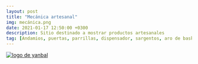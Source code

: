 ```yaml
---
layout: post
title: "Mecánica artesanal"
img: mecánica.png 
date: 2021-01-17 12:50:00 +0300
description: Sitio destinado a mostrar productos artesanales
tag: [Andamios, puertas, parrillas, dispensador, sargentos, aro de basket, Sangolquí, Valle de los Chillos, Selva Alegre]
---
```


[logo2]: https://res.cloudinary.com/dpky6fcf6/image/upload/c_scale,h_158,w_305/v1611012008/Blog-Betty/Logos/sitio_gzoygz.jpg
[mecanica]: https://jorge-onofa.github.io/karna/ "clic para visitar MECÁNICA"
[![logo de yanbal][logo2]][mecanica]
